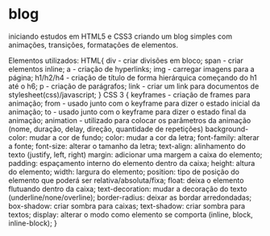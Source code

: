 # blog
iniciando estudos em HTML5 e CSS3 criando um blog simples com animações, transições, formatações de elementos.

Elementos utilizados:
HTML{
  div - criar divisões em bloco;
  span - criar elementos inline;
  a - criação de hyperlinks;
  img - carregar imagens para a página;
  h1/h2/h4 - criação de título de forma hierárquica começando do h1 até o h6;
  p - criação de parágrafos;
  link - criar um link para documentos de stylesheet(css)/javascript;
}
CSS 3 {
  keyframes - criação de frames para animação;
  from - usado junto com o keyframe para dizer o estado inicial da animação;
  to - usado junto com o keyframe para dizer o estado final da animação;
  animation - utilizado para colocar os parâmetros da animação (nome, duração, delay, direção, quantidade de repetições)
  background-color: mudar a cor de fundo;
  color: mudar a cor da letra;
  font-family: alterar a fonte;
  font-size: alterar o tamanho da letra;
  text-align: alinhamento do texto (justify, left, right)
  margin: adicionar uma margem a caixa do elemento;
  padding: espaçamento interno do elemento dentro da caixa;
  height: altura do elemento;
  width: largura do elemento;
  position: tipo de posição do elemento que poderá ser relativa/absoluta/fixa;
  float: deixa o elemento flutuando dentro da caixa;
  text-decoration: mudar a decoração do texto (underline/none/overline);
  border-radius: deixar as bordar arredondadas;
  box-shadow: criar sombra para caixas;
  text-shadow: criar sombra para textos;
  display: alterar o modo como elemento se comporta (inline, block, inline-block);
}
